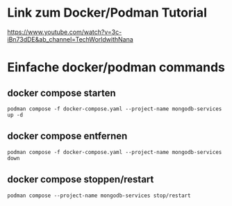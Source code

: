 # Link zum Docker/Podman Tutorial

https://www.youtube.com/watch?v=3c-iBn73dDE&ab_channel=TechWorldwithNana

# Einfache docker/podman commands
## docker compose starten

```batch
podman compose -f docker-compose.yaml --project-name mongodb-services up -d
```

## docker compose entfernen

```batch
podman compose -f docker-compose.yaml --project-name mongodb-services down
```

## docker compose stoppen/restart

```batch
podman compose --project-name mongodb-services stop/restart
```
